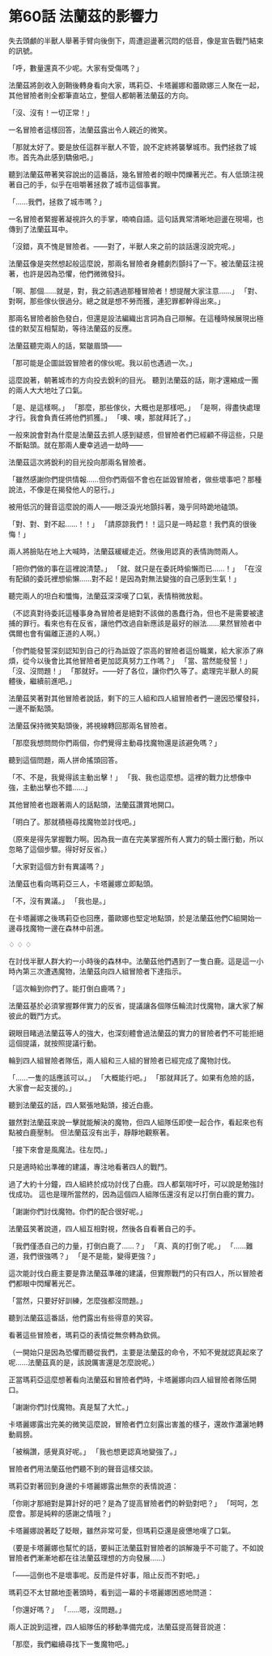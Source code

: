 # 第60話 法蘭茲的影響力

失去頭顱的半獸人舉著手臂向後倒下，周遭迴盪著沉悶的低音，像是宣告戰鬥結束的訊號。

「呼，數量還真不少呢。大家有受傷嗎？」

法蘭茲將劍收入劍鞘後轉身看向大家，瑪莉亞、卡塔麗娜和蕾歐娜三人聚在一起，其他冒險者則全都筆直站立，整個人都朝著法蘭茲的方向。

「沒、沒有！一切正常！」

一名冒險者這樣回答，法蘭茲露出令人親近的微笑。

「那就太好了。要是放任這群半獸人不管，說不定終將襲擊城市。我們拯救了城市。首先為此感到驕傲吧。」

聽到法蘭茲帶著笑容說出的這番話，幾名冒險者的眼中閃爍著光芒。有人低頭注視著自己的手，似乎在咀嚼著拯救了城市這個事實。

「……我們，拯救了城市嗎？」

一名冒險者緊握著凝視許久的手掌，喃喃自語。這句話異常清晰地迴盪在現場，也傳到了法蘭茲耳中。

「沒錯，真不愧是冒險者。——對了，半獸人來之前的談話還沒說完呢。」

法蘭茲像是突然想起般這麼說，那兩名冒險者身體劇烈顫抖了一下。被法蘭茲注視著，也許是因為恐懼，他們微微發抖。

「啊、那個……就是，對，我之前遇過那種冒險者！想提醒大家注意……」
「對、對啊，那些傢伙很過分。總之就是想不勞而獲，連犯罪都幹得出來。」

那兩名冒險者臉色發白，但還是設法編織出言詞為自己辯解。在這種時候展現出極佳的默契互相幫助，等待法蘭茲的反應。

法蘭茲聽完兩人的話，緊皺眉頭——

「那可能是企圖詆毀冒險者的傢伙呢。我以前也遇過一次。」

這麼說著，朝著城市的方向投去銳利的目光。
聽到法蘭茲的話，剛才還縮成一團的兩人大大地吐了口氣。

「是、是這樣啊。」
「那麼，那些傢伙，大概也是那樣吧。」
「是啊，得盡快處理才行。我會負責任將他們抓獲。」
「噢、噢，那就拜託了。」

一般來說會對為什麼是法蘭茲去抓人感到疑惑，但冒險者們已經顧不得這些，只是不斷點頭。就在那兩人慶幸逃過一劫時——

法蘭茲這次將銳利的目光投向那兩名冒險者。

「雖然感謝你們提供情報……但你們兩個不會也在詆毀冒險者，做些壞事吧？那種說法，不像是在揭發他人的惡行。」

被用低沉的聲音這麼說的兩人——眼泛淚光地顫抖著，幾乎同時跪地磕頭。

「對、對、對不起……！！」
「請原諒我們！！這只是一時起意！我們真的很後悔！」

兩人將臉貼在地上大喊時，法蘭茲緩緩走近。然後用認真的表情詢問兩人。

「把你們做的事在這裡說清楚。」
「就、就只是在委託時偷懶而已……！」
「在沒有配額的委託裡想偷懶……對不起！是因為對無法變強的自己感到生氣！」

聽完兩人的坦白和懺悔，法蘭茲深深嘆了口氣，表情稍微放鬆。

（不認真對待委託這種事身為冒險者是絕對不該做的愚蠢行為，但也不是需要被逮捕的罪行。看來也有在反省，讓他們改過自新應該是最好的辦法……果然冒險者中偶爾也會有偏離正道的人啊。）

「你們能發誓深刻認知到自己的行為詆毀了崇高的冒險者這份職業，給大家添了麻煩，從今以後會比其他冒險者更加認真努力工作嗎？」
「當、當然能發誓！」
「沒、沒問題！」
「那就好。——好了各位，讓你們久等了。處理完半獸人的屍體後，繼續前進吧。」

法蘭茲笑著對其他冒險者說話，剩下的三人組和四人組冒險者們一邊因恐懼發抖，一邊不斷點頭。

法蘭茲保持微笑點頭後，將視線轉回那兩名冒險者。

「那麼我想問問你們兩個，你們覺得主動尋找魔物還是該避免嗎？」

聽到這個問題，兩人拼命搖頭回答。

「不、不是，我覺得該主動出擊！」
「我、我也這麼想。這裡的戰力比想像中強，主動出擊也不錯……」

其他冒險者也跟著兩人的話點頭，法蘭茲讚賞地開口。

「明白了。那就積極尋找魔物並討伐吧。」

（原來是得先掌握戰力啊。因為我一直在完美掌握所有人實力的騎士團行動，所以忽略了這個步驟。得好好反省。）

「大家對這個方針有異議嗎？」

法蘭茲也看向瑪莉亞三人，卡塔麗娜立即點頭。

「不，沒有異議。」
「我也是。」

在卡塔麗娜之後瑪莉亞也回應，蕾歐娜也堅定地點頭，於是法蘭茲他們C組開始一邊尋找魔物一邊在森林中前進。

♢ ♢ ♢

在討伐半獸人群大約一小時後的森林中。法蘭茲他們遇到了一隻白鹿。這是這一小時內第三次遭遇魔物，法蘭茲向四人組冒險者下達指示。

「這次輪到你們了。能打倒白鹿嗎？」

法蘭茲基於必須掌握夥伴實力的反省，提議讓各個隊伍輪流討伐魔物，讓大家了解彼此的戰鬥方式。

親眼目睹過法蘭茲等人的強大，也深刻體會過法蘭茲的實力的冒險者們不可能拒絕這個提議，就按照提議行動。

輪到四人組冒險者隊伍，兩人組和三人組的冒險者已經完成了魔物討伐。

「……一隻的話應該可以。」
「大概能行吧。」
「那就拜託了。如果有危險的話，大家會一起支援的。」

聽到法蘭茲的話，四人緊張地點頭，接近白鹿。

雖然對法蘭茲來說一擊就能解決的魔物，但四人組隊伍即使一起合作，看起來也有點被白鹿壓制。
但法蘭茲沒有出手，靜靜地觀察著。

「接下來會是風魔法。往左閃。」

只是適時給出準確的建議，專注地看著四人的戰鬥。

過了大約十分鐘，四人組終於成功討伐了白鹿。四人都氣喘吁吁，可以說是勉強討伐成功。
這也是理所當然的，因為這個四人組隊伍還沒有足以打倒白鹿的實力。

「謝謝你們討伐魔物。你們的配合很好呢。」

法蘭茲笑著說道，四人組互相對視，然後各自看著自己的手。

「我們僅憑自己的力量，打倒白鹿了……？」
「真、真的打倒了呢。」
「……難道，我們很強嗎？」
「是不是能，變得更強？」

這次能討伐白鹿主要是靠法蘭茲準確的建議，但實際戰鬥的只有四人，所以冒險者們都眼中閃耀著光芒。

「當然，只要好好訓練，怎麼強都沒問題。」

聽到法蘭茲這番話，他們露出有些得意的笑容。

看著這些冒險者，瑪莉亞的表情從無奈轉為欽佩。

（一開始只是因為恐懼而聽從我們，主要是法蘭茲的命令，不知不覺就認真起來了呢……法蘭茲真的是，該說厲害還是怎麼說呢。）

正當瑪莉亞這麼想著看向法蘭茲和冒險者們時，卡塔麗娜向四人組冒險者隊伍開口。

「謝謝你們討伐魔物。真是幫了大忙。」

卡塔麗娜露出完美的微笑這麼說，冒險者們立刻露出害羞的樣子，還故作瀟灑地轉動肩膀。

「被稱讚，感覺真好呢。」
「我也想更認真地變強了。」

冒險者們用法蘭茲他們聽不到的聲音這樣交談。

瑪莉亞對著回到身邊的卡塔麗娜露出無奈的表情說道：

「你剛才那絕對是算計好的吧？是為了提高冒險者們的幹勁對吧？」
「呵呵，怎麼會。那是純粹的感謝之情哦？」

卡塔麗娜說著眨了眨眼，雖然非常可愛，但瑪莉亞還是疲憊地嘆了口氣。

（要是卡塔麗娜也幫忙的話，要糾正法蘭茲對冒險者的誤解幾乎不可能了。不如說冒險者們漸漸地都在往法蘭茲理想的方向發展……）

「——這倒也不是壞事呢。反而是件好事，阻止反而不對吧。」

瑪莉亞不太甘願地歪著頭時，看到這一幕的卡塔麗娜困惑地問道：

「你還好嗎？」
「……嗯，沒問題。」

兩人正說到這裡，四人組隊伍的移動準備完成，法蘭茲提高聲音說道：

「那麼，我們繼續尋找下一隻魔物吧。」